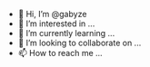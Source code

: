 - 👋 Hi, I’m @gabyze
- 👀 I’m interested in ...
- 🌱 I’m currently learning ...
- 💞️ I’m looking to collaborate on ...
- 📫 How to reach me ...

<!---
gabyze/gabyze is a ✨ special ✨ repository because its `README.md` (this file) appears on your GitHub profile.
You can click the Preview link to take a look at your changes.
--->
